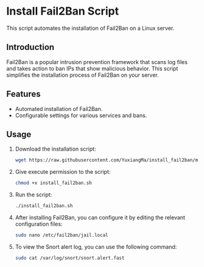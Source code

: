 # Install Fail2Ban Script

This script automates the installation of Fail2Ban on a Linux server.

## Introduction

Fail2Ban is a popular intrusion prevention framework that scans log files and takes action to ban IPs that show malicious behavior. This script simplifies the installation process of Fail2Ban on your server.

## Features

- Automated installation of Fail2Ban.
- Configurable settings for various services and bans.

## Usage

1. Download the installation script:

    ```bash
    wget https://raw.githubusercontent.com/YuxiangMa/install_fail2ban/main/install_fail2ban.sh
    ```

2. Give execute permission to the script:

    ```bash
    chmod +x install_fail2ban.sh
    ```

3. Run the script:

    ```bash
    ./install_fail2ban.sh
    ```
    
4. After installing Fail2Ban, you can configure it by editing the relevant configuration files:

    ```bash
    sudo nano /etc/fail2ban/jail.local
    ```

5. To view the Snort alert log, you can use the following command:
    ```bash
    sudo cat /var/log/snort/snort.alert.fast
